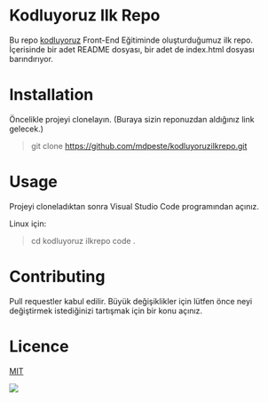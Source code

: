 # Kodluyoruz Ilk Repo

Bu repo [kodluyoruz](https://www.kodluyoruz.org/) Front-End Eğitiminde oluşturduğumuz ilk repo. İçerisinde bir adet README dosyası, bir adet de index.html dosyası barındırıyor.


# Installation

Öncelikle projeyi clonelayın. (Buraya sizin reponuzdan aldığınız link gelecek.)

> git clone https://github.com/mdpeste/kodluyoruzilkrepo.git


# Usage

Projeyi cloneladıktan sonra Visual Studio Code programından açınız.

Linux için:

> cd kodluyoruz ilkrepo
> code .


# Contributing

Pull requestler kabul edilir. Büyük değişiklikler için lütfen önce neyi değiştirmek istediğinizi tartışmak için bir konu açınız.


# Licence

[MIT](https://choosealicense.com/licenses/mit/)


![](https://cdn.sanity.io/images/9kdepi1d/production/65c832d202a503b15d99e628f4313782f3ef50db-300x62.png)